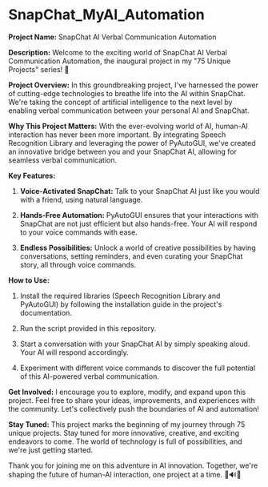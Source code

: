 # SnapChat_MyAI_Automation
**Project Name:** SnapChat AI Verbal Communication Automation

**Description:**
Welcome to the exciting world of SnapChat AI Verbal Communication Automation, the inaugural project in my "75 Unique Projects" series! 🚀

**Project Overview:**
In this groundbreaking project, I've harnessed the power of cutting-edge technologies to breathe life into the AI within SnapChat. We're taking the concept of artificial intelligence to the next level by enabling verbal communication between your personal AI and SnapChat.

**Why This Project Matters:**
With the ever-evolving world of AI, human-AI interaction has never been more important. By integrating Speech Recognition Library and leveraging the power of PyAutoGUI, we've created an innovative bridge between you and your SnapChat AI, allowing for seamless verbal communication.

**Key Features:**

1. **Voice-Activated SnapChat:** Talk to your SnapChat AI just like you would with a friend, using natural language.

2. **Hands-Free Automation:** PyAutoGUI ensures that your interactions with SnapChat are not just efficient but also hands-free. Your AI will respond to your voice commands with ease.

3. **Endless Possibilities:** Unlock a world of creative possibilities by having conversations, setting reminders, and even curating your SnapChat story, all through voice commands.

**How to Use:**
1. Install the required libraries (Speech Recognition Library and PyAutoGUI) by following the installation guide in the project's documentation.

2. Run the script provided in this repository.

3. Start a conversation with your SnapChat AI by simply speaking aloud. Your AI will respond accordingly.

4. Experiment with different voice commands to discover the full potential of this AI-powered verbal communication.

**Get Involved:**
I encourage you to explore, modify, and expand upon this project. Feel free to share your ideas, improvements, and experiences with the community. Let's collectively push the boundaries of AI and automation!

**Stay Tuned:**
This project marks the beginning of my journey through 75 unique projects. Stay tuned for more innovative, creative, and exciting endeavors to come. The world of technology is full of possibilities, and we're just getting started.

Thank you for joining me on this adventure in AI innovation. Together, we're shaping the future of human-AI interaction, one project at a time. 🤖🔊✨

